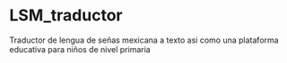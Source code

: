 # LSM_traductor
Traductor de lengua de señas mexicana a texto asi como una plataforma educativa para niños de nivel primaria
